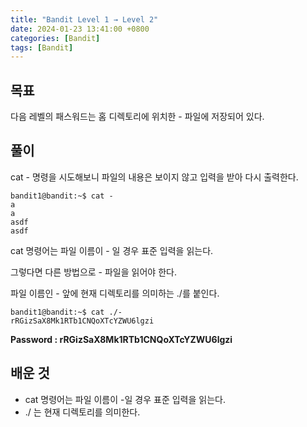 ```yaml
---
title: "Bandit Level 1 → Level 2"
date: 2024-01-23 13:41:00 +0800
categories: [Bandit]
tags: [Bandit]
---
```


## 목표
다음 레벨의 패스워드는 홈 디렉토리에 위치한 - 파일에 저장되어 있다.

## 풀이
cat - 명령을 시도해보니 파일의 내용은 보이지 않고 입력을 받아 다시 출력한다.

```shell
bandit1@bandit:~$ cat -
a
a
asdf
asdf
```

cat 명령어는 파일 이름이 - 일 경우 표준 입력을 읽는다.

그렇다면 다른 방법으로 - 파일을 읽어야 한다.  

파일 이름인 - 앞에 현재 디렉토리를 의미하는 ./를 붙인다.

```shell
bandit1@bandit:~$ cat ./-
rRGizSaX8Mk1RTb1CNQoXTcYZWU6lgzi
```

**Password : rRGizSaX8Mk1RTb1CNQoXTcYZWU6lgzi**

## 배운 것
- cat 명령어는 파일 이름이 -일 경우 표준 입력을 읽는다.
- ./ 는 현재 디렉토리를 의미한다.